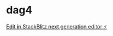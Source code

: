 # dag4

[Edit in StackBlitz next generation editor ⚡️](https://stackblitz.com/~/github.com/sonja-ops/dag4)